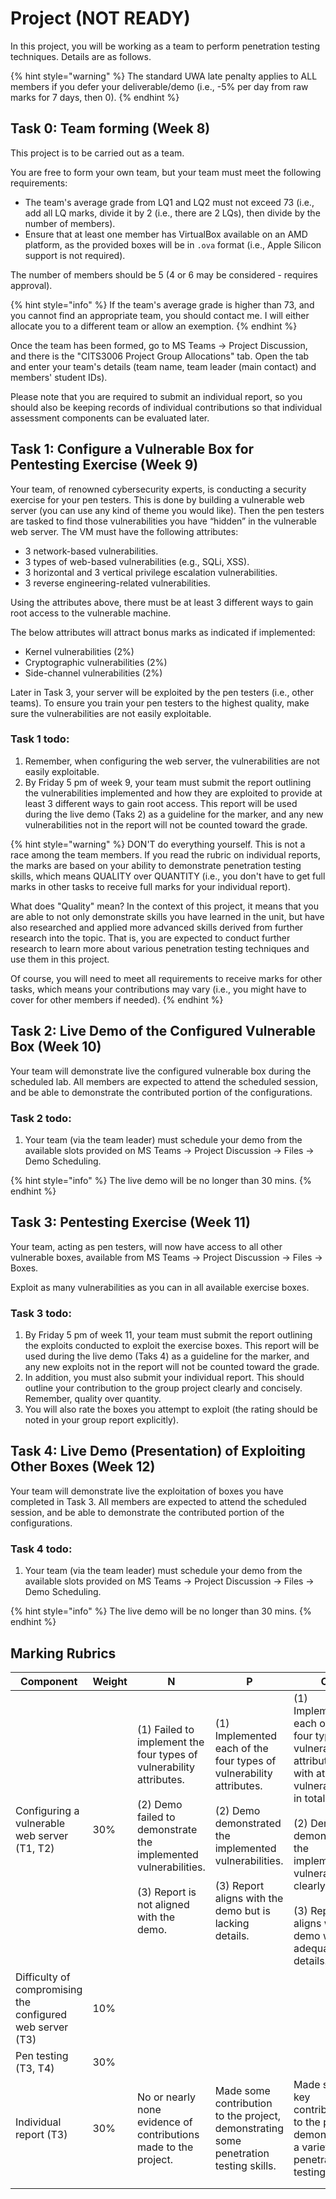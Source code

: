 # Project (NOT READY)

In this project, you will be working as a team to perform penetration testing techniques. Details are as follows.

{% hint style="warning" %}
The standard UWA late penalty applies to ALL members if you defer your deliverable/demo (i.e., -5% per day from raw marks for 7 days, then 0).
{% endhint %}

## Task 0: Team forming (Week 8)

This project is to be carried out as a team.

You are free to form your own team, but your team must meet the following requirements:

* The team's average grade from LQ1 and LQ2 must not exceed 73 (i.e., add all LQ marks, divide it by 2 (i.e., there are 2 LQs), then divide by the number of members).
* Ensure that at least one member has VirtualBox available on an AMD platform, as the provided boxes will be in `.ova` format (i.e., Apple Silicon support is not required).

The number of members should be 5 (4 or 6 may be considered - requires approval).

{% hint style="info" %}
If the team's average grade is higher than 73, and you cannot find an appropriate team, you should contact me. I will either allocate you to a different team or allow an exemption.&#x20;
{% endhint %}

Once the team has been formed, go to MS Teams -> Project Discussion, and there is the "CITS3006 Project Group Allocations" tab. Open the tab and enter your team's details (team name, team leader (main contact) and members' student IDs).

Please note that you are required to submit an individual report, so you should also be keeping records of individual contributions so that individual assessment components can be evaluated later.

## Task 1: Configure a Vulnerable Box for Pentesting Exercise (Week 9)

Your team, of renowned cybersecurity experts, is conducting a security exercise for your pen testers. This is done by building a vulnerable web server (you can use any kind of theme you would like). Then the pen testers are tasked to find those vulnerabilities you have “hidden” in the vulnerable web server. The VM must have the following attributes:

* 3 network-based vulnerabilities.
* 3 types of web-based vulnerabilities (e.g., SQLi, XSS).
* 3 horizontal and 3 vertical privilege escalation vulnerabilities.
* 3 reverse engineering-related vulnerabilities.

Using the attributes above, there must be at least 3 different ways to gain root access to the vulnerable machine.

The below attributes will attract bonus marks as indicated if implemented:

* Kernel vulnerabilities (2%)
* Cryptographic vulnerabilities (2%)
* Side-channel vulnerabilities (2%)

Later in Task 3, your server will be exploited by the pen testers (i.e., other teams). To ensure you train your pen testers to the highest quality, make sure the vulnerabilities are not easily exploitable.&#x20;

### Task 1 todo:

1. Remember, when configuring the web server, the vulnerabilities are not easily exploitable.
2. By Friday 5 pm of week 9, your team must submit the report outlining the vulnerabilities implemented and how they are exploited to provide at least 3 different ways to gain root access. This report will be used during the live demo (Taks 2) as a guideline for the marker, and any new vulnerabilities not in the report will not be counted toward the grade.

{% hint style="warning" %}
DON'T do everything yourself. This is not a race among the team members. If you read the rubric on individual reports, the marks are based on your ability to demonstrate penetration testing skills, which means QUALITY over QUANTITY (i.e., you don't have to get full marks in other tasks to receive full marks for your individual report).

What does "Quality" mean? In the context of this project, it means that you are able to not only demonstrate skills you have learned in the unit, but have also researched and applied more advanced skills derived from further research into the topic. That is, you are expected to conduct further research to learn more about various penetration testing techniques and use them in this project.

Of course, you will need to meet all requirements to receive marks for other tasks, which means your contributions may vary (i.e., you might have to cover for other members if needed).
{% endhint %}

## Task 2: Live Demo of the Configured Vulnerable Box (Week 10)

Your team will demonstrate live the configured vulnerable box during the scheduled lab. All members are expected to attend the scheduled session, and be able to demonstrate the contributed portion of the configurations.

### **Task 2 todo:**

1. Your team (via the team leader) must schedule your demo from the available slots provided on MS Teams -> Project Discussion -> Files -> Demo Scheduling.

{% hint style="info" %}
The live demo will be no longer than 30 mins.
{% endhint %}

## Task 3: Pentesting Exercise (Week 11)

Your team, acting as pen testers, will now have access to all other vulnerable boxes, available from MS Teams -> Project Discussion -> Files -> Boxes.

Exploit as many vulnerabilities as you can in all available exercise boxes.

### Task 3 todo:

1. By Friday 5 pm of week 11, your team must submit the report outlining the exploits conducted to exploit the exercise boxes. This report will be used during the live demo (Taks 4) as a guideline for the marker, and any new exploits not in the report will not be counted toward the grade.
2. In addition, you must also submit your individual report. This should outline your contribution to the group project clearly and concisely. Remember, quality over quantity.
3. You will also rate the boxes you attempt to exploit (the rating should be noted in your group report explicitly).

## Task 4: Live Demo (Presentation) of Exploiting Other Boxes (Week 12)

Your team will demonstrate live the exploitation of boxes you have completed in Task 3. All members are expected to attend the scheduled session, and be able to demonstrate the contributed portion of the configurations.

### Task 4 todo:

1. Your team (via the team leader) must schedule your demo from the available slots provided on MS Teams -> Project Discussion -> Files -> Demo Scheduling.

{% hint style="info" %}
The live demo will be no longer than 30 mins.
{% endhint %}

## Marking Rubrics



<table><thead><tr><th width="179">Component</th><th width="97">Weight</th><th width="166">N</th><th width="162">P</th><th width="201">CR</th><th width="198">D</th><th width="206">HD</th><th></th></tr></thead><tbody><tr><td>Configuring a vulnerable web server (T1, T2)</td><td>30%</td><td>(1) Failed to implement the four types of vulnerability attributes.<br><br>(2) Demo failed to demonstrate the implemented vulnerabilities.<br><br>(3) Report is not aligned with the demo.</td><td>(1) Implemented each of the four types of vulnerability attributes.<br><br>(2) Demo demonstrated the implemented vulnerabilities.<br><br>(3) Report aligns with the demo but is lacking details.</td><td>(1) Implemented each of the four types of vulnerability attributes, with at least 8 vulnerabilities in total.<br><br>(2) Demo demonstrated the implemented vulnerabilities clearly.<br><br>(3) Report aligns with the demo with adequate details.</td><td>(1) Implemented all required vulnerabilities.<br><br>(2) Demo demonstrated the implemented vulnerabilities clearly.<br><br>(3) Report aligns with the demo and is formatted well.</td><td>(1) Implemented all required vulnerabilities.<br><br>(2) Demo demonstrated the implemented vulnerabilities at a professional level.<br><br>(3) Report aligns with the demo and is formatted professionally.</td><td></td></tr><tr><td>Difficulty of compromising the configured web server (T3)</td><td>10%</td><td></td><td></td><td></td><td></td><td></td><td></td></tr><tr><td>Pen testing (T3, T4)</td><td>30%</td><td></td><td></td><td></td><td></td><td></td><td></td></tr><tr><td>Individual report (T3)</td><td>30%</td><td>No or nearly none evidence of contributions made to the project.</td><td>Made some contribution to the project, demonstrating some penetration testing skills.</td><td>Made some key contributions to the project, demonstrating a variety of penetration testing skills.</td><td>Made major contributions in the project, demonstrating a variety of penetration testing skills.</td><td>Made major contributions in the project, demonstrating advanced penetration testing skills.</td><td></td></tr><tr><td></td><td></td><td></td><td></td><td></td><td></td><td></td><td></td></tr><tr><td></td><td></td><td></td><td></td><td></td><td></td><td></td><td></td></tr></tbody></table>





